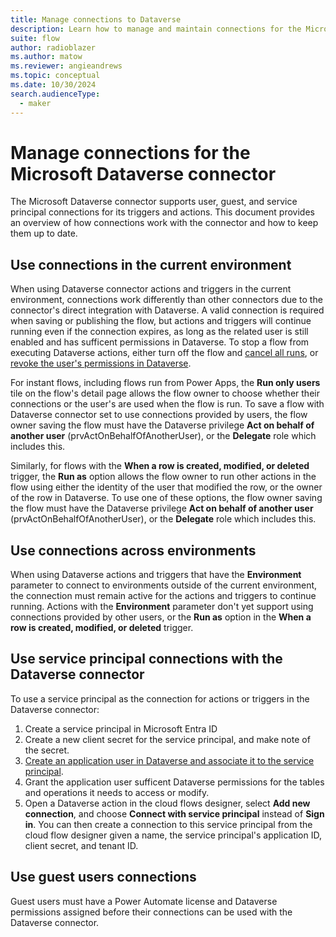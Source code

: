 ```yaml
---
title: Manage connections to Dataverse
description: Learn how to manage and maintain connections for the Microsoft Dataverse connector. 
suite: flow
author: radioblazer
ms.author: matow
ms.reviewer: angieandrews
ms.topic: conceptual
ms.date: 10/30/2024
search.audienceType: 
  - maker
---
```


# Manage connections for the Microsoft Dataverse connector

The Microsoft Dataverse connector supports user, guest, and service principal connections for its triggers and actions. This document provides an overview of how connections work with the connector and how to keep them up to date.

## Use connections in the current environment
When using Dataverse connector actions and triggers in the current environment, connections work differently than other connectors due to the connector's direct integration with Dataverse. A valid connection is required when saving or publishing the flow, but actions and triggers will continue running even if the connection expires, as long as the related user is still enabled and has sufficent permissions in Dataverse. To stop a flow from executing Dataverse actions, either turn off the flow and [cancel all runs](/power-automate/how-tos-bulk-resubmit), or [revoke the user's permissions in Dataverse](/power-platform/admin/database-security). 

For instant flows, including flows run from Power Apps, the **Run only users** tile on the flow's detail page allows the flow owner to choose whether their connections or the user's are used when the flow is run. To save a flow with Dataverse connector set to use connections provided by users, the flow owner saving the flow must have the Dataverse privilege **Act on behalf of another user** (prvActOnBehalfOfAnotherUser), or the **Delegate** role which includes this. 

Similarly, for flows with the **When a row is created, modified, or deleted** trigger, the **Run as** option allows the flow owner to run other actions in the flow using either the identity of the user that modified the row, or the owner of the row in Dataverse. To use one of these options, the flow owner saving the flow must have the Dataverse privilege **Act on behalf of another user** (prvActOnBehalfOfAnotherUser), or the **Delegate** role which includes this.

## Use connections across environments
When using Dataverse actions and triggers that have the **Environment** parameter to connect to environments outside of the current environment, the connection must remain active for the actions and triggers to continue running. Actions with the **Environment** parameter don't yet support using connections provided by other users, or the **Run as** option in the **When a row is created, modified, or deleted** trigger.


## Use service principal connections with the Dataverse connector
To use a service principal as the connection for actions or triggers in the Dataverse connector: 
1. Create a service principal in Microsoft Entra ID
2. Create a new client secret for the service principal, and make note of the secret.
3. [Create an application user in Dataverse and associate it to the service principal](/power-automate/service-principal-support#prerequisites). 
4. Grant the application user sufficent Dataverse permissions for the tables and operations it needs to access or modify.
5. Open a Dataverse action in the cloud flows designer, select **Add new connection**, and choose **Connect with service principal** instead of **Sign in**. You can then create a connection to this service principal from the cloud flow designer given a name, the service principal's application ID, client secret, and tenant ID.

<!-- Add screenshots-->

## Use guest users connections
Guest users must have a Power Automate license and Dataverse permissions assigned before their connections can be used with the Dataverse connector.